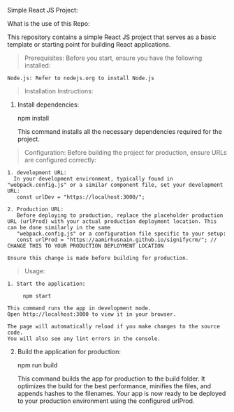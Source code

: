 Simple React JS Project:

What is the use of this Repo:

This repository contains a simple React JS project that serves as a basic template or starting point for building React applications.



 > Prerequisites:
    Before you start, ensure you have the following installed:

    Node.js: Refer to nodejs.org to install Node.js

 > Installation Instructions:

 1. Install dependencies:
    
    npm install

    This command installs all the necessary dependencies required for the project.

 > Configuration:
    Before building the project  for production, ensure URLs are configured correctly:

    1. development URL:
      In your development environment, typically found in "webpack.config.js" or a similar component file, set your development URL:
       const urlDev = "https://localhost:3000/";
       
    2. Production URL:
       Before deploying to production, replace the placeholder production URL (urlProd) with your actual production deployment location. This can be done similarly in the same      
       "webpack.config.js" or a configuration file specific to your setup:
       const urlProd = "https://aamirhusnain.github.io/signifycrm/"; // CHANGE THIS TO YOUR PRODUCTION DEPLOYMENT LOCATION
       
    Ensure this change is made before building for production.

  > Usage:

    1. Start the application:
    
         npm start

    This command runs the app in development mode.
    Open http://localhost:3000 to view it in your browser.

    The page will automatically reload if you make changes to the source code.
    You will also see any lint errors in the console.

   2. Build the application for production:
      
        npm run build

        This command builds the app for production to the build folder.
        It optimizes the build for the best performance, minifies the files, and appends hashes to the filenames.
        Your app is now ready to be deployed to your production environment using the configured urlProd.

